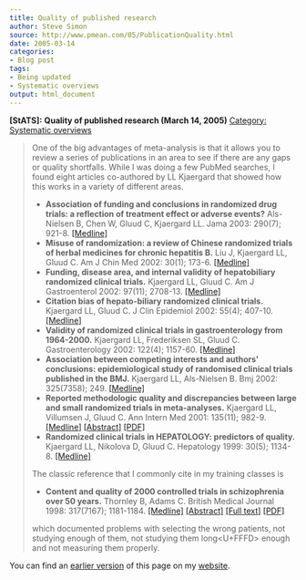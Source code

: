 ```yaml
---
title: Quality of published research
author: Steve Simon
source: http://www.pmean.com/05/PublicationQuality.html
date: 2005-03-14
categories:
- Blog post
tags:
- Being updated
- Systematic overviews
output: html_document
---
```

**[StATS]:** **Quality of published research (March
14, 2005)** [Category: Systematic
overviews](../category/SystematicOverviews.html)

> One of the big advantages of meta-analysis is that it allows you to
> review a series of publications in an area to see if there are any
> gaps or quality shortfalls. While I was doing a few PubMed searches, I
> found eight articles co-authored by LL Kjaergard that showed how this
> works in a variety of different areas.
>
> -   **Association of funding and conclusions in randomized drug
>     trials: a reflection of treatment effect or adverse events?**
>     Als-Nielsen B, Chen W, Gluud C, Kjaergard LL. Jama 2003: 290(7);
>     921-8.
>     [\[Medline\]](http://www.ncbi.nlm.nih.gov/entrez/query.fcgi?cmd=Retrieve&db=PubMed&list_uids=12928469&dopt=Abstract)
> -   **Misuse of randomization: a review of Chinese randomized trials
>     of herbal medicines for chronic hepatitis B.** Liu J, Kjaergard
>     LL, Gluud C. Am J Chin Med 2002: 30(1); 173-6.
>     [\[Medline\]](http://www.ncbi.nlm.nih.gov/entrez/query.fcgi?cmd=Retrieve&db=PubMed&list_uids=12067091&dopt=Abstract)
> -   **Funding, disease area, and internal validity of hepatobiliary
>     randomized clinical trials.** Kjaergard LL, Gluud C. Am J
>     Gastroenterol 2002: 97(11); 2708-13.
>     [\[Medline\]](http://www.ncbi.nlm.nih.gov/entrez/query.fcgi?cmd=Retrieve&db=PubMed&list_uids=12425537&dopt=Abstract)
> -   **Citation bias of hepato-biliary randomized clinical trials.**
>     Kjaergard LL, Gluud C. J Clin Epidemiol 2002: 55(4); 407-10.
>     [\[Medline\]](http://www.ncbi.nlm.nih.gov/entrez/query.fcgi?cmd=Retrieve&db=PubMed&list_uids=11927210&dopt=Abstract)
> -   **Validity of randomized clinical trials in gastroenterology from
>     1964-2000.** Kjaergard LL, Frederiksen SL, Gluud C.
>     Gastroenterology 2002: 122(4); 1157-60.
>     [\[Medline\]](http://www.ncbi.nlm.nih.gov/entrez/query.fcgi?cmd=Retrieve&db=PubMed&list_uids=11910365&dopt=Abstract)
> -   **Association between competing interests and authors'
>     conclusions: epidemiological study of randomised clinical trials
>     published in the BMJ.** Kjaergard LL, Als-Nielsen B. Bmj 2002:
>     325(7358); 249.
>     [\[Medline\]](http://www.ncbi.nlm.nih.gov/entrez/query.fcgi?cmd=Retrieve&db=PubMed&list_uids=12153921&dopt=Abstract)
> -   **Reported methodologic quality and discrepancies between large
>     and small randomized trials in meta-analyses.** Kjaergard LL,
>     Villumsen J, Gluud C. Ann Intern Med 2001: 135(11); 982-9.
>     [\[Medline\]](http://www.ncbi.nlm.nih.gov/entrez/query.fcgi?cmd=Retrieve&db=PubMed&list_uids=11730399&dopt=Abstract)
>     [\[Abstract\]](http://www.annals.org/cgi/content/abstract/135/11/982)
>     [\[PDF\]](http://www.annals.org/cgi/reprint/135/11/982.pdf)
> -   **Randomized clinical trials in HEPATOLOGY: predictors of
>     quality.** Kjaergard LL, Nikolova D, Gluud C. Hepatology 1999:
>     30(5); 1134-8.
>     [\[Medline\]](http://www.ncbi.nlm.nih.gov/entrez/query.fcgi?cmd=Retrieve&db=PubMed&list_uids=10534332&dopt=Abstract)
>
> The classic reference that I commonly cite in my training classes is
>
> -   **Content and quality of 2000 controlled trials in schizophrenia
>     over 50 years.** Thornley B, Adams C. British Medical Journal
>     1998: 317(7167); 1181-1184.
>     [\[Medline\]](http://www.ncbi.nlm.nih.gov/entrez/query.fcgi?cmd=Retrieve&db=PubMed&list_uids=9794850&dopt=Abstract)
>     [\[Abstract\]](http://bmj.com/cgi/content/abstract/317/7167/1181)
>     [\[Full text\]](http://bmj.com/cgi/content/full/317/7167/1181)
>     [\[PDF\]](http://bmj.com/cgi/reprint/317/7167/1181.pdf)
>
> which documented problems with selecting the wrong patients, not
> studying enough of them, not studying them long<U+FFFD> enough and not
> measuring them properly.

You can find an [earlier version][sim1] of this page on my [website][sim2].

[sim1]: http://www.pmean.com/05/PublicationQuality.html
[sim2]: http://www.pmean.com
